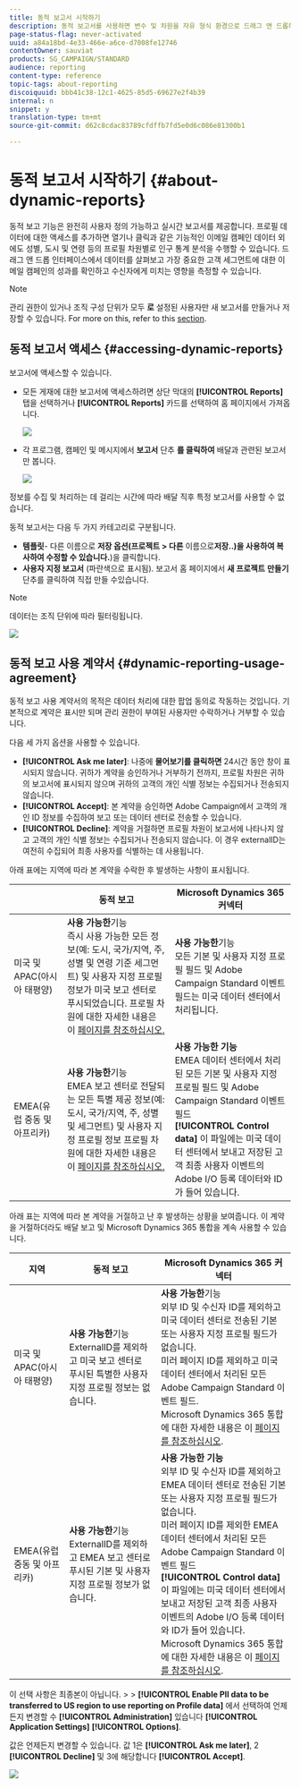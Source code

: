 ```yaml
---
title: 동적 보고서 시작하기
description: 동적 보고서를 사용하면 변수 및 차원을 자유 형식 환경으로 드래그 앤 드롭하여 캠페인의 성공을 분석할 수 있습니다.
page-status-flag: never-activated
uuid: a84a18bd-4e33-466e-a6ce-d7008fe12746
contentOwner: sauviat
products: SG_CAMPAIGN/STANDARD
audience: reporting
content-type: reference
topic-tags: about-reporting
discoiquuid: bbb41c38-12c1-4625-85d5-69627e2f4b39
internal: n
snippet: y
translation-type: tm+mt
source-git-commit: d62c8cdac83789cfdffb7fd5e0d6c086e81300b1

---
```



# 동적 보고서 시작하기 {#about-dynamic-reports}

동적 보고 기능은 완전히 사용자 정의 가능하고 실시간 보고서를 제공합니다. 프로필 데이터에 대한 액세스를 추가하면 열기나 클릭과 같은 기능적인 이메일 캠페인 데이터 외에도 성별, 도시 및 연령 등의 프로필 차원별로 인구 통계 분석을 수행할 수 있습니다. 드래그 앤 드롭 인터페이스에서 데이터를 살펴보고 가장 중요한 고객 세그먼트에 대한 이메일 캠페인의 성과를 확인하고 수신자에게 미치는 영향을 측정할 수 있습니다.

>[!NOTE]
>
>관리 권한이 있거나 조직 구성 단위가 모두 **로** 설정된 사용자만 새 보고서를 만들거나 저장할 수 있습니다. For more on this, refer to this [section](../../administration/using/users-management.md).

## 동적 보고서 액세스 {#accessing-dynamic-reports}

보고서에 액세스할 수 있습니다.

* 모든 게재에 대한 보고서에 액세스하려면 상단 막대의 **[!UICONTROL Reports]** 탭을 선택하거나 **[!UICONTROL Reports]** 카드를 선택하여 홈 페이지에서 가져옵니다.

   ![](assets/campaign_reports_access.png)

* 각 프로그램, 캠페인 및 메시지에서 **보고서** 단추 **를 클릭하여** 배달과 관련된 보고서만 봅니다.

   ![](assets/campaign_reports_description.png)

정보를 수집 및 처리하는 데 걸리는 시간에 따라 배달 직후 특정 보고서를 사용할 수 없습니다.

동적 보고서는 다음 두 가지 카테고리로 구분됩니다.

* **템플릿**- 다른 이름으로 **저장 옵션(프로젝트 > 다른** 이름으로&#x200B;**저장..)을 사용하여 복사하여 수정할 수 있습니다.**)을 클릭합니다.
* **사용자 지정 보고서** (파란색으로 표시됨). 보고서 홈 페이지에서 **새 프로젝트** **만들기** 단추를 클릭하여 직접 만들 수있습니다.

>[!NOTE]
>
>데이터는 조직 단위에 따라 필터링됩니다.

![](assets/dynamic_report_overview.png)

## 동적 보고 사용 계약서 {#dynamic-reporting-usage-agreement}

동적 보고 사용 계약서의 목적은 데이터 처리에 대한 팝업 동의로 작동하는 것입니다. 기본적으로 계약은 표시만 되며 관리 권한이 부여된 사용자만 수락하거나 거부할 수 있습니다.

다음 세 가지 옵션을 사용할 수 있습니다.

* **[!UICONTROL Ask me later]**: 나중에 **물어보기를 클릭하면** 24시간 동안 창이 표시되지 않습니다. 귀하가 계약을 승인하거나 거부하기 전까지, 프로필 차원은 귀하의 보고서에 표시되지 않으며 귀하의 고객의 개인 식별 정보는 수집되거나 전송되지 않습니다.
* **[!UICONTROL Accept]**: 본 계약을 승인하면 Adobe Campaign에서 고객의 개인 ID 정보를 수집하여 보고 또는 데이터 센터로 전송할 수 있습니다.
* **[!UICONTROL Decline]**: 계약을 거절하면 프로필 차원이 보고서에 나타나지 않고 고객의 개인 식별 정보는 수집되거나 전송되지 않습니다. 이 경우 externalID는 여전히 수집되어 최종 사용자를 식별하는 데 사용됩니다.

아래 표에는 지역에 따라 본 계약을 수락한 후 발생하는 사항이 표시됩니다.

|  | 동적 보고 | Microsoft Dynamics 365 커넥터 |
|---|---|---|
| 미국 및 APAC(아시아 태평양) | **사용 가능한**&#x200B;기능 <br>즉시 사용 가능한 모든 정보(예: 도시, 국가/지역, 주, 성별 및 연령 기준 세그먼트) 및 사용자 지정 프로필 정보가 미국 보고 센터로 푸시되었습니다. 프로필 차원에 대한 자세한 내용은 이 [페이지를 참조하십시오.](../../reporting/using/list-of-components-.md) | **사용 가능한**&#x200B;기능 <br>모든 기본 및 사용자 지정 프로필 필드 및 Adobe Campaign Standard 이벤트 필드는 미국 데이터 센터에서 처리됩니다. |
| EMEA(유럽 중동 및 아프리카) | **사용 가능한**&#x200B;기능 <br>EMEA 보고 센터로 전달되는 모든 특별 제공 정보(예: 도시, 국가/지역, 주, 성별 및 세그먼트) 및 사용자 지정 프로필 정보 프로필 차원에 대한 자세한 내용은 이 [페이지를 참조하십시오.](../../reporting/using/list-of-components-.md) | **사용 가능한 기능** <br>EMEA 데이터 센터에서 처리된 모든 기본 및 사용자 지정 프로필 필드 및 Adobe Campaign Standard 이벤트 필드 <br>**[!UICONTROL Control data]** 이 파일에는 미국 데이터 센터에서 보내고 저장된 고객 최종 사용자 이벤트의 Adobe I/O 등록 데이터와 ID가 들어 있습니다. |

아래 표는 지역에 따라 본 계약을 거절하고 난 후 발생하는 상황을 보여줍니다. 이 계약을 거절하더라도 배달 보고 및 Microsoft Dynamics 365 통합을 계속 사용할 수 있습니다.

| 지역 | 동적 보고 | Microsoft Dynamics 365 커넥터 |
|---|---|---|
| 미국 및 APAC(아시아 태평양) | **사용 가능한**&#x200B;기능 <br> ExternalID를 제외하고 미국 보고 센터로 푸시된 특별한 사용자 지정 프로필 정보는 없습니다. | **사용 가능한**&#x200B;기능 <br>외부 ID 및 수신자 ID를 제외하고 미국 데이터 센터로 전송된 기본 또는 사용자 지정 프로필 필드가 없습니다. <br>미러 페이지 ID를 제외하고 미국 데이터 센터에서 처리된 모든 Adobe Campaign Standard 이벤트 필드. <br>Microsoft Dynamics 365 통합에 대한 자세한 내용은 이 [페이지를 참조하십시오](../../integrating/using/working-with-campaign-standard-and-microsoft-dynamics-365.md). |
| EMEA(유럽 중동 및 아프리카) | **사용 가능한**&#x200B;기능 <br>ExternalID를 제외하고 EMEA 보고 센터로 푸시된 기본 및 사용자 지정 프로필 정보가 없습니다. | **사용 가능한 기능** <br>외부 ID 및 수신자 ID를 제외하고 EMEA 데이터 센터로 전송된 기본 또는 사용자 지정 프로필 필드가 없습니다. <br>미러 페이지 ID를 제외한 EMEA 데이터 센터에서 처리된 모든 Adobe Campaign Standard 이벤트 필드  <br>**[!UICONTROL Control data]** 이 파일에는 미국 데이터 센터에서 보내고 저장된 고객 최종 사용자 이벤트의 Adobe I/O 등록 데이터와 ID가 들어 있습니다.<br>Microsoft Dynamics 365 통합에 대한 자세한 내용은 이 [페이지를 참조하십시오](../../integrating/using/working-with-campaign-standard-and-microsoft-dynamics-365.md). |

이 선택 사항은 최종본이 아닙니다. > > **[!UICONTROL Enable PII data to be transferred to US region to use reporting on Profile data]** 에서 선택하여 언제든지 변경할 수 **[!UICONTROL Administration]** 있습니다 **[!UICONTROL Application Settings]** **[!UICONTROL Options]**.

값은 언제든지 변경할 수 있습니다. 값 1은 **[!UICONTROL Ask me later]**, 2 **[!UICONTROL Decline]** 및 3에 해당합니다 **[!UICONTROL Accept]**.

![](assets/pii_window_2.png)

